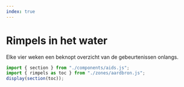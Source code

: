 ```yaml
---
index: true
---
```

# Rimpels in het water
Elke vier weken een beknopt overzicht van de gebeurtenissen onlangs.
~~~js
import { section } from "./components/aids.js";
import { rimpels as toc } from "./zones/aardbron.js";
display(section(toc));
~~~
